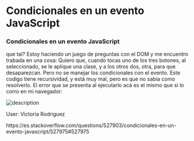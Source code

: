 <h1>Condicionales en un evento JavaScript</h1>

<h3>Condicionales en un evento JavaScript</h3>
<p>que tal? Estoy haciendo un juego de preguntas con el DOM y me encuentro trabada en una cosa: Quiero que, cuando tocas uno de los tres botones, al seleccionado, se le aplique una clase, y a los otros dos, otra, para que desaparezcan. Pero no se manejar los condicionales con el evento. Este codigo tiene recursividad, y está muy mal, pero es que no sabia como resolverlo. El error que se presenta al ejecutarlo acá es el mismo que si lo corro en mi navegador:</p>
<img src="https://i.stack.imgur.com/493H5.png" alt="description">

<p>User: Victoria Rodriguez</p>
<p>https://es.stackoverflow.com/questions/527903/condicionales-en-un-evento-javascript/527975#527975</p>